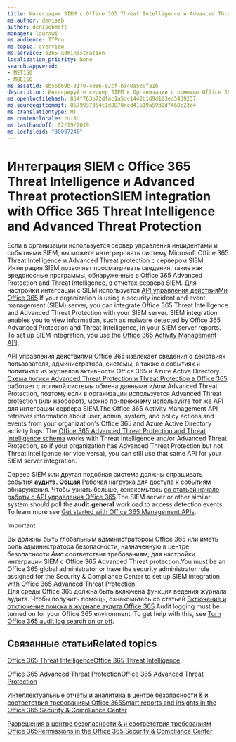 ```yaml
---
title: Интеграция SIEM с Office 365 Threat Intelligence и Advanced Threat protection
ms.author: deniseb
author: denisebmsft
manager: laurawi
ms.audience: ITPro
ms.topic: overview
ms.service: o365-administration
localization_priority: None
search.appverid:
- MET150
- MOE150
ms.assetid: eb56b69b-3170-4086-82cf-ba40a530fa1b
description: Интегрируйте сервер SIEM в Организации с помощью Office 365 Threat Intelligence и Advanced Threat protection с помощью API управления действиями Office 365.
ms.openlocfilehash: 854f763b72dfac1a5dc1442b1d9d123ed5439257
ms.sourcegitcommit: 8679937354c1d8870ecd41519a59d2d7468c23c4
ms.translationtype: MT
ms.contentlocale: ru-RU
ms.lasthandoff: 02/19/2019
ms.locfileid: "30087248"
---
```

# <a name="siem-integration-with-office-365-threat-intelligence-and-advanced-threat-protection"></a><span data-ttu-id="27bd3-103">Интеграция SIEM с Office 365 Threat Intelligence и Advanced Threat protection</span><span class="sxs-lookup"><span data-stu-id="27bd3-103">SIEM integration with Office 365 Threat Intelligence and Advanced Threat Protection</span></span>

<span data-ttu-id="27bd3-p101">Если в организации используется сервер управления инцидентами и событиями SIEM, вы можете интегрировать систему Microsoft Office 365 Threat Intelligence и Advanced Threat protection с сервером SIEM. Интеграция SIEM позволяет просматривать сведения, такие как вредоносные программы, обнаруженные в Office 365 Advanced Protection and Threat Intelligence, в отчетах сервера SIEM. Для настройки интеграции с SIEM используется [API управления действияМи Office 365](https://docs.microsoft.com/office/office-365-management-api/office-365-management-activity-api-reference).</span><span class="sxs-lookup"><span data-stu-id="27bd3-p101">If your organization is using a security incident and event management (SIEM) server, you can integrate Office 365 Threat Intelligence and Advanced Threat Protection with your SIEM server. SIEM integration enables you to view information, such as malware detected by Office 365 Advanced Protection and Threat Intelligence, in your SIEM server reports. To set up SIEM integration, you use the [Office 365 Activity Management API](https://docs.microsoft.com/office/office-365-management-api/office-365-management-activity-api-reference).</span></span> 

<span data-ttu-id="27bd3-p102">API управления действиями Office 365 извлекает сведения о действиях пользователя, администратора, системы, а также о событиях и политиках из журналов активности Office 365 и Azure Active Directory. [Схема логики Advanced Threat Protection и Threat Protection в Office 365](https://docs.microsoft.com/office/office-365-management-api/office-365-management-activity-api-schema#office-365-advanced-threat-protection-and-threat-intelligence-schema) работает с логикой системы обмена данными и/или Advanced Threat Protection, поэтому если в организации используется Advanced Threat protection (или наоборот), можно по-прежнему используйте тот же API для интеграции сервера SIEM.</span><span class="sxs-lookup"><span data-stu-id="27bd3-p102">The Office 365 Activity Management API retrieves information about user, admin, system, and policy actions and events from your organization's Office 365 and Azure Active Directory activity logs. The [Office 365 Advanced Threat Protection and Threat Intelligence schema](https://docs.microsoft.com/office/office-365-management-api/office-365-management-activity-api-schema#office-365-advanced-threat-protection-and-threat-intelligence-schema) works with Threat Intelligence and/or Advanced Threat Protection, so if your organization has Advanced Threat Protection but not Threat Intelligence (or vice versa), you can still use that same API for your SIEM server integration.</span></span> 

<span data-ttu-id="27bd3-p103">Сервер SIEM или другая подобная система должны опрашивать события **аудита. Общая** Рабочая нагрузка для доступа к событиям обнаружения. Чтобы узнать больше, ознакомьтесь [со статьей начало работы с API управления Office 365](https://docs.microsoft.com/office/office-365-management-api/get-started-with-office-365-management-apis).</span><span class="sxs-lookup"><span data-stu-id="27bd3-p103">The SIEM server or other similar system should poll the **audit.general** workload to access detection events. To learn more see [Get started with Office 365 Management APIs](https://docs.microsoft.com/office/office-365-management-api/get-started-with-office-365-management-apis).</span></span> 

> [!IMPORTANT]
> <span data-ttu-id="27bd3-111">Вы должны быть глобальным администратором Office 365 или иметь роль администратора безопасности, назначенную в центре безопасности _Амп_ соответствия требованиям, для настройки интеграции SIEM с Office 365 Advanced Threat protection.</span><span class="sxs-lookup"><span data-stu-id="27bd3-111">You must be an Office 365 global administrator or have the security administrator role assigned for the Security & Compliance Center to set up SIEM integration with Office 365 Advanced Threat Protection.</span></span><br/><span data-ttu-id="27bd3-p104">Для среды Office 365 должна быть включена функция ведения журнала аудита. Чтобы получить помощь, ознакомьтесь со статьей [Включение и отключение поиска в журнале аудита Office 365](turn-audit-log-search-on-or-off.md).</span><span class="sxs-lookup"><span data-stu-id="27bd3-p104">Audit logging must be turned on for your Office 365 environment. To get help with this, see [Turn Office 365 audit log search on or off](turn-audit-log-search-on-or-off.md).</span></span>

## <a name="related-topics"></a><span data-ttu-id="27bd3-114">Связанные статьи</span><span class="sxs-lookup"><span data-stu-id="27bd3-114">Related topics</span></span>

[<span data-ttu-id="27bd3-115">Office 365 Threat Intelligence</span><span class="sxs-lookup"><span data-stu-id="27bd3-115">Office 365 Threat Intelligence</span></span>](office-365-ti.md)

[<span data-ttu-id="27bd3-116">Office 365 Advanced Threat Protection</span><span class="sxs-lookup"><span data-stu-id="27bd3-116">Office 365 Advanced Threat Protection</span></span>](office-365-atp.md)

[<span data-ttu-id="27bd3-117">Интеллектуальные отчеты и аналитика в центре безопасности &amp; и соответствия требованиям Office 365</span><span class="sxs-lookup"><span data-stu-id="27bd3-117">Smart reports and insights in the Office 365 Security &amp; Compliance Center</span></span>](reports-and-insights-in-security-and-compliance.md)
  
[<span data-ttu-id="27bd3-118">Разрешения в центре безопасности &amp; и соответствия требованиям Office 365</span><span class="sxs-lookup"><span data-stu-id="27bd3-118">Permissions in the Office 365 Security &amp; Compliance Center</span></span>](permissions-in-the-security-and-compliance-center.md)
  


